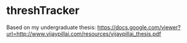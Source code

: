 # threshTracker
Based on my undergraduate thesis: https://docs.google.com/viewer?url=http://www.vijaypillai.com/resources/vijaypillai_thesis.pdf

